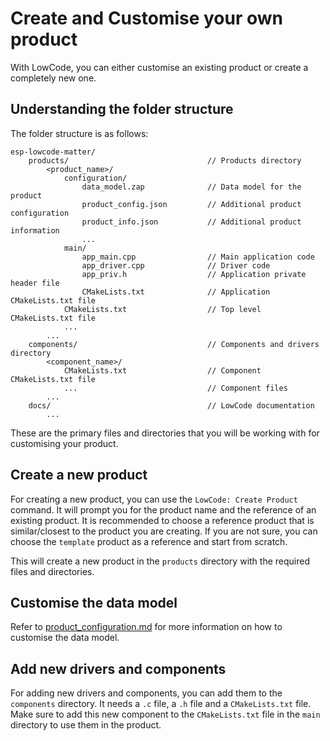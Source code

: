 # Create and Customise your own product

With LowCode, you can either customise an existing product or create a completely new one.

## Understanding the folder structure

The folder structure is as follows:

```text
esp-lowcode-matter/
    products/                               // Products directory
        <product_name>/
            configuration/
                data_model.zap              // Data model for the product
                product_config.json         // Additional product configuration
                product_info.json           // Additional product information
                ...
            main/
                app_main.cpp                // Main application code
                app_driver.cpp              // Driver code
                app_priv.h                  // Application private header file
                CMakeLists.txt              // Application CMakeLists.txt file
            CMakeLists.txt                  // Top level CMakeLists.txt file
            ...
        ...
    components/                             // Components and drivers directory
        <component_name>/
            CMakeLists.txt                  // Component CMakeLists.txt file
            ...                             // Component files
        ...
    docs/                                   // LowCode documentation
        ...
```

These are the primary files and directories that you will be working with for customising your product.

## Create a new product

For creating a new product, you can use the `LowCode: Create Product` command. It will prompt you for the product name and the reference of an existing product. It is recommended to choose a reference product that is similar/closest to the product you are creating. If you are not sure, you can choose the `template` product as a reference and start from scratch.

This will create a new product in the `products` directory with the required files and directories.

## Customise the data model

Refer to [product_configuration.md](product_configuration.md) for more information on how to customise the data model.

## Add new drivers and components

For adding new drivers and components, you can add them to the `components` directory. It needs a `.c` file, a `.h` file and a `CMakeLists.txt` file. Make sure to add this new component to the `CMakeLists.txt` file in the `main` directory to use them in the product.

